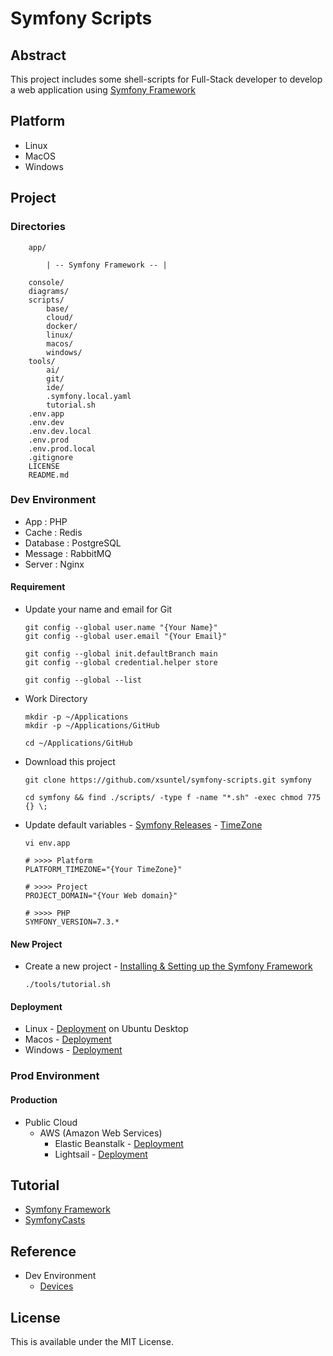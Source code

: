 # Symfony Scripts

## Abstract

This project includes some shell-scripts for Full-Stack developer to develop a web application
using [Symfony Framework](https://symfony.com)

## Platform

* Linux
* MacOS
* Windows

## Project

### Directories

```
    app/
    
        | -- Symfony Framework -- |

    console/
    diagrams/
    scripts/
        base/
        cloud/
        docker/
        linux/
        macos/
        windows/
    tools/
        ai/
        git/
        ide/
        .symfony.local.yaml
        tutorial.sh
    .env.app
    .env.dev
    .env.dev.local
    .env.prod
    .env.prod.local
    .gitignore
    LICENSE
    README.md
```

### Dev Environment

* App : PHP
* Cache : Redis
* Database : PostgreSQL
* Message : RabbitMQ
* Server : Nginx

#### Requirement

* Update your name and email for Git

  ```
  git config --global user.name "{Your Name}"
  git config --global user.email "{Your Email}"

  git config --global init.defaultBranch main
  git config --global credential.helper store

  git config --global --list
  ```

* Work Directory

  ```
  mkdir -p ~/Applications
  mkdir -p ~/Applications/GitHub

  cd ~/Applications/GitHub
  ```

* Download this project

  ```
  git clone https://github.com/xsuntel/symfony-scripts.git symfony

  cd symfony && find ./scripts/ -type f -name "*.sh" -exec chmod 775 {} \;
  ```

* Update default
  variables - [Symfony Releases](https://symfony.com/releases) - [TimeZone](https://www.php.net/manual/en/timezones.php)

  ```
  vi env.app

  # >>>> Platform                                                              
  PLATFORM_TIMEZONE="{Your TimeZone}"

  # >>>> Project
  PROJECT_DOMAIN="{Your Web domain}"

  # >>>> PHP
  SYMFONY_VERSION=7.3.* 
  ```

#### New Project

* Create a new project - [Installing & Setting up the Symfony Framework](https://symfony.com/doc/current/setup.html)

  ```
  ./tools/tutorial.sh
  ```
 
#### Deployment

* Linux - [Deployment](https://github.com/xsuntel/symfony-scripts/blob/main/scripts/linux/ubuntu/ABSTRACT.md) on Ubuntu
  Desktop
* Macos - [Deployment](https://github.com/xsuntel/symfony-scripts/blob/main/scripts/macos/device/ABSTRACT.md)
* Windows - [Deployment](https://github.com/xsuntel/symfony-scripts/blob/main/scripts/windows/device/ABSTRACT.md)

### Prod Environment

#### Production

* Public Cloud
  * AWS (Amazon Web Services)
    * Elastic Beanstalk   - [Deployment](https://github.com/xsuntel/symfony-scripts/blob/main/scripts/cloud/aws/elasticbeanstalk/ABSTRACT.md)
    * Lightsail           - [Deployment](https://github.com/xsuntel/symfony-scripts/blob/main/scripts/cloud/aws/lightsail/ABSTRACT.md)

## Tutorial

* [Symfony Framework](https://symfony.com)
* [SymfonyCasts](https://symfonycasts.com)

## Reference

* Dev Environment
  * [Devices](https://github.com/xsuntel/symfony-scripts/wiki)

## License
This is available under the MIT License.
